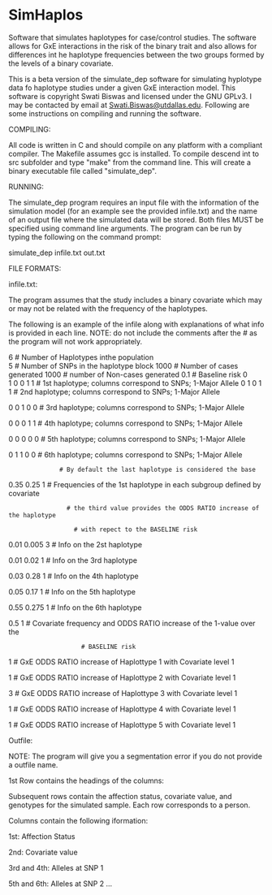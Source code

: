# SimHaplos
Software that simulates haplotypes for case/control studies. The software allows for GxE interactions in the risk of the binary trait and also allows for differences int he haplotype frequencies between the two groups formed by the levels of a binary covariate.


This is a beta version of the simulate_dep software for simulating hyplotype
data fo haplotype studies under a given GxE interaction model. This
software is copyright Swati Biswas and licensed under the GNU GPLv3. 
I may be contacted by email at Swati.Biswas@utdallas.edu. Following are
some instructions on compiling and running the software.

COMPILING:

All code is written in C and should compile on any platform
with a compliant compiler. The Makefile assumes gcc is installed. To 
compile descend int to src subfolder and type "make" from the command line. 
This will create a binary executable file called "simulate_dep".

RUNNING:

The simulate_dep program requires an input file with the information of the simulation model 
(for an example see the provided infile.txt)  and the name of an output file where the 
simulated data will be stored. Both files MUST be specified using command line arguments. 
The program can be run by typing the following on the command prompt:

simulate_dep infile.txt out.txt


FILE FORMATS:

infile.txt: 

The program assumes that the study includes a binary covariate which may or may 
not be related with the frequency of the haplotypes. 

The following is an example of the infile along with explanations of what info
is provided in each line. NOTE: do not include the comments after the # as the 
program will not work appropriately.

6	     	      # Number of Haplotypes inthe population	
5		      # Number of SNPs in the haplotype block 
1000		      # Number of cases generated
1000		      # number of Non-cases generated
0.1		      # Baseline risk
0		      
1 0 0 1 1 	      # 1st haplotype; columns correspond to SNPs; 1-Major Allele 
0 1 0 1 1  	      # 2nd haplotype; columns correspond to SNPs; 1-Major Allele 

0 0 1 0 0 	      # 3rd haplotype; columns correspond to SNPs; 1-Major Allele  

0 0 0 1 1 	      # 4th haplotype; columns correspond to SNPs; 1-Major Allele  

0 0 0 0 0 	      # 5th haplotype; columns correspond to SNPs; 1-Major Allele  

0 1 1 0 0 	      # 6th haplotype; columns correspond to SNPs; 1-Major Allele 

                  # By default the last haplotype is considered the base 
                  
0.35 0.25  1	    # Frequencies of the 1st haplotype in each subgroup defined by covariate

     	   	        # the third value provides the ODDS RATIO increase of the haplotype 
                  
		              # with repect to the BASELINE risk
                  
0.01 0.005  3	      # Info on the 2st haplotype

0.01 0.02  1	      # Info on the 3rd haplotype

0.03 0.28  1	      # Info on the 4th haplotype

0.05 0.17  1	      # Info on the 5th haplotype

0.55 0.275  1	      # Info on the 6th haplotype

0.5 1	    	        # Covariate frequency and ODDS RATIO increase of the 1-value over the 

    		            # BASELINE risk 
                    
1		      # GxE ODDS RATIO increase of Haplottype 1 with Covariate level 1

1		      # GxE ODDS RATIO increase of Haplottype 2 with Covariate level 1

3		      # GxE ODDS RATIO increase of Haplottype 3 with Covariate level 1

1		      # GxE ODDS RATIO increase of Haplottype 4 with Covariate level 1

1		      # GxE ODDS RATIO increase of Haplottype 5 with Covariate level 1



Outfile:

NOTE: The program will give you a segmentation error if you do not provide a 
outfile name.

1st Row contains the headings of the columns:

Subsequent rows contain the affection status, covariate value, and genotypes for the
simulated sample. Each row corresponds to a person. 

Columns contain the following iformation:

1st: 		    Affection Status

2nd:		    Covariate value

3rd and 4th:	    Alleles at SNP 1

5th and 6th:	    Alleles at SNP 2
...


